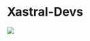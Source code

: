 # Xastral-Devs

<img src="https://avatars.githubusercontent.com/u/105974100?s=400&u=f8cf96cf4763af72ea07d148f005a355eaafabdb&v=4">
